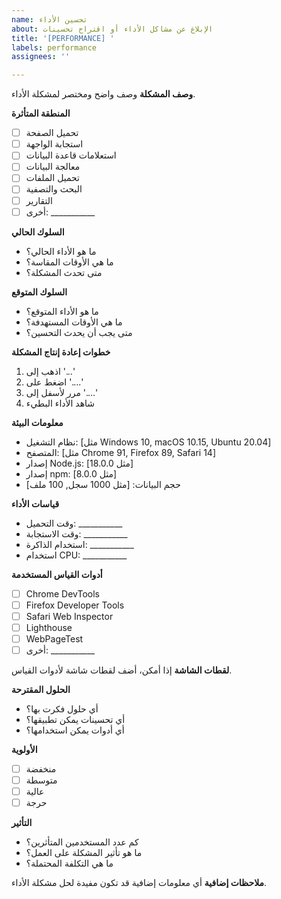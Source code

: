 ```yaml
---
name: تحسين الأداء
about: الإبلاغ عن مشاكل الأداء أو اقتراح تحسينات
title: '[PERFORMANCE] '
labels: performance
assignees: ''

---
```


**وصف المشكلة**
وصف واضح ومختصر لمشكلة الأداء.

**المنطقة المتأثرة**
- [ ] تحميل الصفحة
- [ ] استجابة الواجهة
- [ ] استعلامات قاعدة البيانات
- [ ] معالجة البيانات
- [ ] تحميل الملفات
- [ ] البحث والتصفية
- [ ] التقارير
- [ ] أخرى: ___________

**السلوك الحالي**
- ما هو الأداء الحالي؟
- ما هي الأوقات المقاسة؟
- متى تحدث المشكلة؟

**السلوك المتوقع**
- ما هو الأداء المتوقع؟
- ما هي الأوقات المستهدفة؟
- متى يجب أن يحدث التحسين؟

**خطوات إعادة إنتاج المشكلة**
1. اذهب إلى '...'
2. اضغط على '....'
3. مرر لأسفل إلى '....'
4. شاهد الأداء البطيء

**معلومات البيئة**
- نظام التشغيل: [مثل Windows 10, macOS 10.15, Ubuntu 20.04]
- المتصفح: [مثل Chrome 91, Firefox 89, Safari 14]
- إصدار Node.js: [مثل 18.0.0]
- إصدار npm: [مثل 8.0.0]
- حجم البيانات: [مثل 1000 سجل, 100 ملف]

**قياسات الأداء**
- وقت التحميل: ___________
- وقت الاستجابة: ___________
- استخدام الذاكرة: ___________
- استخدام CPU: ___________

**أدوات القياس المستخدمة**
- [ ] Chrome DevTools
- [ ] Firefox Developer Tools
- [ ] Safari Web Inspector
- [ ] Lighthouse
- [ ] WebPageTest
- [ ] أخرى: ___________

**لقطات الشاشة**
إذا أمكن، أضف لقطات شاشة لأدوات القياس.

**الحلول المقترحة**
- أي حلول فكرت بها؟
- أي تحسينات يمكن تطبيقها؟
- أي أدوات يمكن استخدامها؟

**الأولوية**
- [ ] منخفضة
- [ ] متوسطة
- [ ] عالية
- [ ] حرجة

**التأثير**
- كم عدد المستخدمين المتأثرين؟
- ما هو تأثير المشكلة على العمل؟
- ما هي التكلفة المحتملة؟

**ملاحظات إضافية**
أي معلومات إضافية قد تكون مفيدة لحل مشكلة الأداء.
